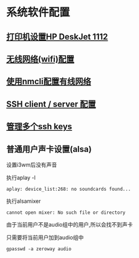 # 系统软件配置

## [打印机设置HP DeskJet 1112](printer.md)

## [无线网络(wifi)配置](wifi.md)

## [使用nmcli配置有线网络](ethernet.md)

## [SSH client / server 配置](ssh_config.md)

## [管理多个ssh keys](sshkeys.md)

## 普通用户声卡设置(alsa)

设置i3wm后没有声音

执行aplay -l

	aplay: device_list:268: no soundcards found...

执行alsamixer

	cannot open mixer: No such file or directory

由于当前用户不是audio组中的用户,所以会找不到声卡

只需要将当前用户加到audio组中

	gpasswd -a zeroway audio

